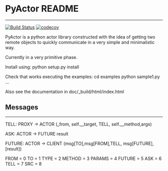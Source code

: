 # PyActor README
-----------------------------

[![Build Status](https://travis-ci.org/pedrotgn/pyactor.svg?branch=master)](https://travis-ci.org/pedrotgn/pyactor)
[![codecov](https://codecov.io/gh/pedrotgn/pyactor/branch/master/graph/badge.svg)](https://codecov.io/gh/pedrotgn/pyactor)


PyActor is a python actor library constructed with the idea of getting two remote objects
to quickly communicate in a very simple and minimalistic way.

Currently in a very primitive phase.

Install using:
python setup.py install

Check that works executing the examples:
cd examples
python sample1.py
...

Also see the documentation in doc/_build/html/index.html



## Messages
---------------


TELL: PROXY -> ACTOR
(_from, self.__target, TELL, self.__method,args)


ASK: ACTOR -> FUTURE
result

FUTURE: ACTOR -> CLIENT
(msg[TO],msg[FROM],TELL, msg[FUTURE],[result])


FROM = 0
TO = 1
TYPE = 2
METHOD = 3
PARAMS = 4
FUTURE = 5
ASK = 6
TELL = 7
SRC = 8
